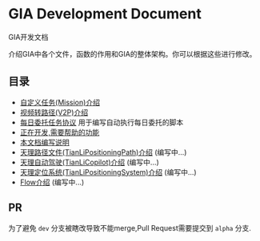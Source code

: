 # GIA Development Document

GIA开发文档

介绍GIA中各个文件，函数的作用和GIA的整体架构。你可以根据这些进行修改。

## 目录 <!-- {docsify-ignore} -->

- [自定义任务(Mission)介绍](mission.md)
- [视频转路径(V2P)介绍](video2path.md)
- [每日委托任务协议](commission.md) 用于编写自动执行每日委托的脚本
- [正在开发,需要帮助的功能](need_help.md)
- [本文档编写说明](write_doc.md)
- [天理路径文件(TianLiPositioningPath)介绍](TianLiPositioningPath.md) (编写中...)
- [天理自动驾驶(TianLiCopilot)介绍](TianLiCopilot.md) (编写中...)
- [天理定位系统(TianLiPositioningSystem)介绍](TianLiPositioningSystem.md) (编写中...)
- [Flow介绍](flow.md) (编写中...)

## PR <!-- {docsify-ignore} -->

为了避免 `dev` 分支被瞎改导致不能merge,Pull Request需要提交到 `alpha` 分支.
